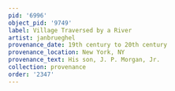 ```yaml
---
pid: '6996'
object_pid: '9749'
label: Village Traversed by a River
artist: janbrueghel
provenance_date: 19th century to 20th century
provenance_location: New York, NY
provenance_text: His son, J. P. Morgan, Jr.
collection: provenance
order: '2347'
---
```

